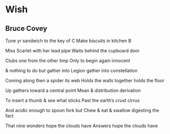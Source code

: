 # Wish
## Bruce Covey
Tune yr sandwich to the key of C
Make biscuits in kitchen B

Miss Scarlet with her lead pipe
Waits behind the cupboard door

Clubs one from the other limp
Only to begin again innocent

& nothing to do but gather into
Legion gather into constellation

Coming along then a spider its web
Holds the walls together holds the floor

Up gathers toward a central point
Mean & distribution derivation

To insert a thumb & see what sticks
Past the earth’s crust cirrus

And acidic enough to spoon fork but
Chew & eat & swallow digesting the fact

That nine wonders hope the clouds have
Answers hope the clouds have
